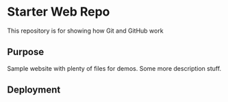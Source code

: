 # Starter Web Repo

This repository is for showing how Git and GitHub work

## Purpose

Sample website with plenty of files for demos.  Some more description stuff.

## Deployment
